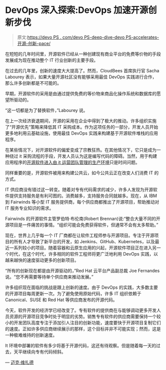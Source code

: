 # DevOps 深入探索:DevOps 加速开源创新步伐

> 原文:[https://devo PS . com/devo PS-deep-dive-devo PS-accelerates-开源-创新-pace/](https://devops.com/devops-deeper-dive-devops-accelerates-open-source-innovation-pace/)

在短短的几年时间里，开源软件已经从一种创建现有商业平台的免费等价物的手段发展成为现在推动整个 IT 行业创新的主要手段。

在过去的几年里，创新的速度大大提高了。然而，CloudBees 首席执行官 Sacha Labourey 表示，如果大量开源社区没有能够采用最佳 DevOps 实践进行合作，那么许多创新都是不可能的。

早期，开源软件的采用是由通过提供免费的等价物来商品化操作系统和数据库的愿望所驱动的。

“这一切都是为了替换软件，”Labourey 说。

在上一次经济衰退期间，开源的采用在企业中得到了极大的推动。许多组织实施了“开源优先”策略来降低其 IT 采购成本。作为这项任务的一部分，开发人员开始更多地利用云基础设施，使用最佳 DevOps 实践来构建基于开源软件堆栈的应用程序。

在某些情况下，对开源软件的偏爱变成了宗教狂热。在其他情况下，它只是成为一种绕过 it 采购流程的手段，开发人员认为这是编写代码的障碍。当然，用于构建应用程序的[开源软件进入由 it 运营团队管理的生产环境](https://about.gitlab.com/resources/report-gartner-steps-open-source/)只是时间问题。

同样重要的是，开源软件被用来构建公共云，如今公共云正在改变人们消费 IT 的方式。

IT 供应商没有错过这一转变。随着对专有代码需求的减少，许多人发现为开源软件提供支持服务是有利可图的。消费越多，支持服务合同就越多。现在，从 IBM 到 Fairwinds 等小型 IT 服务提供商，每个供应商都推出了开源项目，帮助推动对 IT 服务专业知识的需求。

Fairwinds 的开源软件主管罗伯特·布伦南(Robert Brennan)说:“整合大量不同的开源项目是一件痛苦的事情。“组织可能会免费获得软件，但通常不会有太多帮助。”

现在，世界上几乎每一个 IT 厂商都在让软件工程师参与开源项目。专注于开源项目的所有人才导致了新平台的开发，如 Jenkins、GitHub、Kubernetes，以及最近一系列较小的项目。随着容器和云原生应用的兴起，开源软件项目正在进入另一个时代，在这个时代，许多相同的软件工程师将更广泛地利用 DevOps 实践，以越来越快的速度驱动更多的创新项目。

“所有的创新现在都是由开源驱动的，”Red Hat 云平台产品副总裁 Joe Fernandes 说。“您不再需要等待单个供应商来推动发展。”

许多组织现在面临的挑战是跟上创新的速度。由于 DevOps 的实践，大多数主要的开源项目每周更新一次。为了避免使用原始代码，许多 IT 组织依赖于 Canonical、SUSE 和 Red Hat 等供应商发布的开源代码。

今天，软件开发的经济学已经改变了。专有软件的提供商在与能够调动更多开发人员资源的开源项目竞争时处于明显的劣势。销售专有软件的供应商需要保持一个较小的开发团队高度专注于添加引人注目的创新功能，速度要快于开源项目复制它们的速度。正如许多供应商继续展示的那样，这个目标并非不可能实现；然而，这是一种极难维持的创新速度。

It 环境中部署的软件有多少将基于开源代码，这还有待观察。但是随着每一天的过去，天平继续向专有代码倾斜。

— [迈克·维扎德](https://devops.com/author/mike-vizard/)